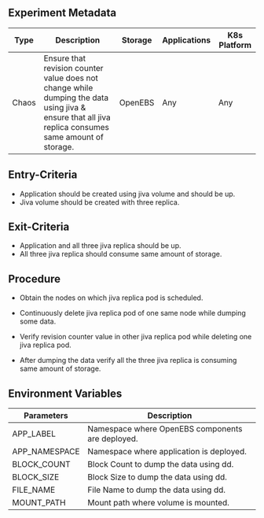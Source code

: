 ## Experiment Metadata

| Type  | Description                                                  | Storage | Applications | K8s Platform |
| ----- | ------------------------------------------------------------ | ------- | ------------ | ------------ |
| Chaos | Ensure that revision counter value does not change while dumping the data using jiva & ensure that all jiva replica consumes same amount of storage. | OpenEBS | Any          | Any          |

## Entry-Criteria

- Application should be created using jiva volume and should be up.
- Jiva volume should be created with three replica.

## Exit-Criteria

- Application and all three jiva replica should be up.
- All three jiva replica should consume same amount of storage.

## Procedure

- Obtain the nodes on which jiva replica pod is scheduled.

- Continuously delete jiva replica pod of one same node while dumping some data.

- Verify revision counter value in other jiva replica pod while deleting one jiva replica pod.

- After dumping the data verify all the three jiva replica is consuming same amount of storage.
  
## Environment Variables

| Parameters        | Description                                      |
| ----------------- | ------------------------------------------------ |
| APP_LABEL         | Namespace where OpenEBS components are deployed. |
| APP_NAMESPACE     | Namespace where application is deployed.         |
| BLOCK_COUNT       | Block Count to dump the data using dd.           |
| BLOCK_SIZE        | Block Size to dump the data using dd.            |
| FILE_NAME         | File Name to dump the data using dd.             |
| MOUNT_PATH        | Mount path where volume is mounted.              |